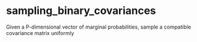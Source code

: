 # sampling_binary_covariances
Given a P-dimensional vector of marginal probabilities, sample a compatible covariance matrix uniformly
